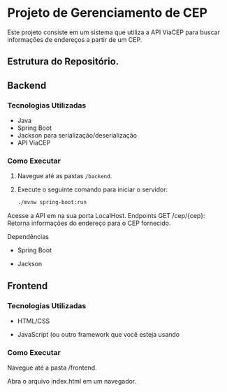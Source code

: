 # Projeto de Gerenciamento de CEP

Este projeto consiste em um sistema que utiliza a API ViaCEP para buscar informações de endereços a partir de um CEP.

## Estrutura do Repositório.

## Backend

### Tecnologias Utilizadas

- Java
- Spring Boot
- Jackson para serialização/deserialização
- API ViaCEP

### Como Executar

1. Navegue até as pastas `/backend`.

2. Execute o seguinte comando para iniciar o servidor:
   ```bash
   ./mvnw spring-boot:run
   
Acesse a API em na sua porta LocalHost.
Endpoints
GET /cep/{cep}: Retorna informações do endereço para o CEP fornecido.

Dependências

- Spring Boot
  
- Jackson

## Frontend

### Tecnologias Utilizadas

- HTML/CSS
  
- JavaScript (ou outro framework que você esteja usando
  
### Como Executar

Navegue até a pasta /frontend.

Abra o arquivo index.html em um navegador.
